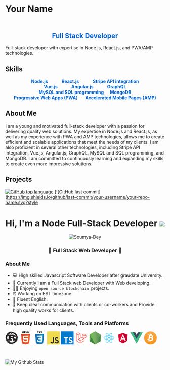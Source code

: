 # Your Name

<h2 align="center">
  <br>
  <strong style="color:#0366d6">Full Stack Developer</strong>
  <br>
</h2>

Full-stack developer with expertise in Node.js, React.js, and PWA/AMP technologies.

## Skills
<p align="center">
  <strong style="color:#0366d6">Node.js</strong>
  &nbsp;&nbsp;&nbsp;&nbsp;&nbsp;&nbsp;&nbsp;&nbsp;&nbsp;
  <strong style="color:#0366d6">React.js</strong>
  &nbsp;&nbsp;&nbsp;&nbsp;&nbsp;&nbsp;&nbsp;&nbsp;&nbsp;
  <strong style="color:#0366d6">Stripe API integration</strong>
  <br>
  <strong style="color:#0366d6">Vue.js</strong>
  &nbsp;&nbsp;&nbsp;&nbsp;&nbsp;&nbsp;&nbsp;&nbsp;&nbsp;
  <strong style="color:#0366d6">Angular.js</strong>
  &nbsp;&nbsp;&nbsp;&nbsp;&nbsp;&nbsp;&nbsp;&nbsp;&nbsp;
  <strong style="color:#0366d6">GraphQL</strong>
  <br>
  <strong style="color:#0366d6">MySQL and SQL programming</strong>
  &nbsp;&nbsp;&nbsp;
  <strong style="color:#0366d6">MongoDB</strong>
  <br>
  <strong style="color:#0366d6">Progressive Web Apps (PWA)</strong>
  &nbsp;&nbsp;&nbsp;&nbsp;
  <strong style="color:#0366d6">Accelerated Mobile Pages (AMP)</strong>
</p>

## About Me
I am a young and motivated full-stack developer with a passion for delivering quality web solutions. My expertise in Node.js and React.js, as well as my experience with PWA and AMP technologies, allows me to create efficient and scalable applications that meet the needs of my clients. I am also proficient in several other technologies, including Stripe API integration, Vue.js, Angular.js, GraphQL, MySQL and SQL programming, and MongoDB. I am committed to continuously learning and expanding my skills to create even more impressive solutions.

## Projects
[![GitHub top language](https://img.shields.io/github/languages/top/your-username/your-repo-name.svg?style=flat-square&color=0366d6)](https://github.com/your-username/your-repo-name)
[![GitHub last commit](https://img.shields.io/github/last-commit/your-username/your-repo-name.svg?style


<div align="center">
  <h1> Hi, I'm a Node Full-Stack Developer <img src="https://media.giphy.com/media/hvRJCLFzcasrR4ia7z/giphy.gif" width="35px"></h1>
  <p> <img src=https://komarev.com/ghpvc/?username=Soumya-Dey alt=Soumya-Dey> </p>
</div>

<div align="center">
  <h3>🌌 Full Stack Web Developer 🌌 </h3>
</div>

### About Me

- 💻 High skilled Javascript Software Developer after graudate University.
- 🏡 Currently I am a Full Stack web Developer with Web developing.
- 👨‍💻 Enjoying `open source blockchain `projects.
- ⏰ Working on EST timezone.
- 📙 Fluent English.
- 👊 Keep clear communication with clients or co-workers and Provide high quality works for clients.

### Frequently Used Languages, Tools and Platforms

<code><img height="40" src="https://raw.githubusercontent.com/github/explore/80688e429a7d4ef2fca1e82350fe8e3517d3494d/topics/rust/rust.png"></code>
<code><img height="40" src="https://raw.githubusercontent.com/github/explore/5c058a388828bb5fde0bcafd4bc867b5bb3f26f3/topics/html/html.png"></code>
<code><img height="40" src="https://raw.githubusercontent.com/github/explore/5c058a388828bb5fde0bcafd4bc867b5bb3f26f3/topics/css/css.png"></code>
<code><img height="40" src="https://raw.githubusercontent.com/github/explore/80688e429a7d4ef2fca1e82350fe8e3517d3494d/topics/javascript/javascript.png"></code>
<code><img height="40" src="https://raw.githubusercontent.com/github/explore/80688e429a7d4ef2fca1e82350fe8e3517d3494d/topics/typescript/typescript.png"></code>
<code><img height="40" src="https://raw.githubusercontent.com/github/explore/56a826d05cf762b2b50ecbe7d492a839b04f3fbf/topics/laravel/laravel.png"></code>
<code><img height="40" src="https://raw.githubusercontent.com/github/explore/80688e429a7d4ef2fca1e82350fe8e3517d3494d/topics/nodejs/nodejs.png"></code> 
<code><img height="40" src="https://raw.githubusercontent.com/github/explore/5c058a388828bb5fde0bcafd4bc867b5bb3f26f3/topics/react/react.png"></code>
<code><img height="40" src="https://raw.githubusercontent.com/github/explore/5c058a388828bb5fde0bcafd4bc867b5bb3f26f3/topics/angular/angular.png"></code>
<code><img height="40" src="https://raw.githubusercontent.com/github/explore/5c058a388828bb5fde0bcafd4bc867b5bb3f26f3/topics/vue/vue.png"></code>
<code><img height="40" src="https://raw.githubusercontent.com/github/explore/5c058a388828bb5fde0bcafd4bc867b5bb3f26f3/topics/bitcoin/bitcoin.png"></code>

<br>



![My Github Stats](https://github-readme-stats.vercel.app/api?username=richswift426&count_private=true&show_icons=true&theme=default)
